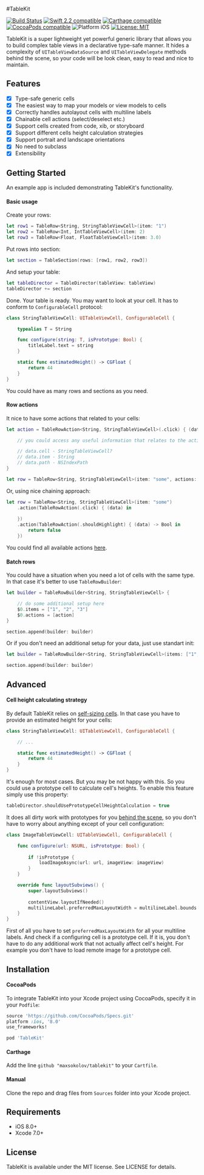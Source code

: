 #TableKit

<p align="left">
	<a href="https://travis-ci.org/maxsokolov/TableKit"><img src="https://api.travis-ci.org/maxsokolov/TableKit.svg" alt="Build Status" /></a>
	<a href="https://developer.apple.com/swift"><img src="https://img.shields.io/badge/Swift_2.2-compatible-4BC51D.svg?style=flat" alt="Swift 2.2 compatible" /></a>
	<a href="https://github.com/Carthage/Carthage"><img src="https://img.shields.io/badge/Carthage-compatible-4BC51D.svg?style=flat" alt="Carthage compatible" /></a>
	<a href="https://cocoapods.org/pods/tablekit"><img src="https://img.shields.io/badge/pod-0.7.0-blue.svg" alt="CocoaPods compatible" /></a>
	<img src="https://img.shields.io/badge/platform-iOS-blue.svg?style=flat" alt="Platform iOS" />
	<a href="https://raw.githubusercontent.com/maxsokolov/tablekit/master/LICENSE"><img src="http://img.shields.io/badge/license-MIT-blue.svg?style=flat" alt="License: MIT" /></a>
</p>

TableKit is a super lightweight yet powerful generic library that allows you to build complex table views in a declarative type-safe manner.
It hides a complexity of `UITableViewDataSource` and `UITableViewDelegate` methods behind the scene, so your code will be look clean, easy to read and nice to maintain.

## Features

- [x] Type-safe generic cells
- [x] The easiest way to map your models or view models to cells
- [x] Correctly handles autolayout cells with multiline labels
- [x] Chainable cell actions (select/deselect etc.)
- [x] Support cells created from code, xib, or storyboard
- [x] Support different cells height calculation strategies
- [x] Support portrait and landscape orientations
- [x] No need to subclass
- [x] Extensibility

## Getting Started

An example app is included demonstrating TableKit's functionality.

#### Basic usage

Create your rows:
```swift
let row1 = TableRow<String, StringTableViewCell>(item: "1")
let row2 = TableRow<Int, IntTableViewCell>(item: 2)
let row3 = TableRow<Float, FloatTableViewCell>(item: 3.0)
```
Put rows into section:
```swift
let section = TableSection(rows: [row1, row2, row3])
```
And setup your table:
```swift
let tableDirector = TableDirector(tableView: tableView)
tableDirector += section
```
Done. Your table is ready. You may want to look at your cell. It has to conform to `ConfigurableCell` protocol:
```swift
class StringTableViewCell: UITableViewCell, ConfigurableCell {

	typealias T = String

	func configure(string: T, isPrototype: Bool) {
		titleLabel.text = string
	}

	static func estimatedHeight() -> CGFloat {
        return 44
    }
}
```
You could have as many rows and sections as you need.

#### Row actions

It nice to have some actions that related to your cells:
```swift
let action = TableRowAction<String, StringTableViewCell>(.click) { (data) in

	// you could access any useful information that relates to the action

	// data.cell - StringTableViewCell?
	// data.item - String
	// data.path - NSIndexPath
}

let row = TableRow<String, StringTableViewCell>(item: "some", actions: [action])
```
Or, using nice chaining approach:
```swift
let row = TableRow<String, StringTableViewCell>(item: "some")
	.action(TableRowAction(.click) { (data) in
	
	})
	.action(TableRowAction(.shouldHighlight) { (data) -> Bool in
		return false
	})
```
You could find all available actions <a href="https://github.com/maxsokolov/TableKit/blob/master/Sources/TableRowAction.swift" target="_blank">here</a>.

#### Batch rows
You could have a situation when you need a lot of cells with the same type. In that case it's better to use `TableRowBuilder`:
```swift
let builder = TableRowBuilder<String, StringTableViewCell> {

	// do some additional setup here
	$0.items = ["1", "2", "3"]
	$0.actions = [action]
}

section.append(builder: builder)
```
Or if you don't need an additional setup for your data, just use standart init:
```swift
let builder = TableRowBuilder<String, StringTableViewCell>(items: ["1", "2", "3"], actions: [actions])

section.append(builder: builder)
```

## Advanced

#### Cell height calculating strategy
By default TableKit relies on <a href="https://developer.apple.com/library/ios/documentation/UserExperience/Conceptual/AutolayoutPG/WorkingwithSelf-SizingTableViewCells.html" target="_blank">self-sizing cells</a>. In that case you have to provide an estimated height for your cells:
```swift
class StringTableViewCell: UITableViewCell, ConfigurableCell {

	// ...

	static func estimatedHeight() -> CGFloat {
        return 44
    }
}
```
It's enough for most cases. But you may be not happy with this. So you could use a prototype cell to calculate cell's heights. To enable this feature simply use this property:
```swift
tableDirector.shouldUsePrototypeCellHeightCalculation = true
```
It does all dirty work with prototypes for you <a href="https://github.com/maxsokolov/TableKit/blob/master/Sources/HeightStrategy.swift" target="_blank">behind the scene</a>, so you don't have to worry about anything except of your cell configuration:
```swift
class ImageTableViewCell: UITableViewCell, ConfigurableCell {

	func configure(url: NSURL, isPrototype: Bool) {
		
		if !isPrototype {
			loadImageAsync(url: url, imageView: imageView)
		}
	}

	override func layoutSubviews() {
		super.layoutSubviews()
        
		contentView.layoutIfNeeded()
		multilineLabel.preferredMaxLayoutWidth = multilineLabel.bounds.size.width
    }
}
```
First of all you have to set `preferredMaxLayoutWidth` for all your multiline labels. And check if a configuring cell is a prototype cell. If it is, you don't have to do any additional work that not actually affect cell's height. For example you don't have to load remote image for a prototype cell.

## Installation

#### CocoaPods
To integrate TableKit into your Xcode project using CocoaPods, specify it in your `Podfile`:

```ruby
source 'https://github.com/CocoaPods/Specs.git'
platform :ios, '8.0'
use_frameworks!

pod 'TableKit'
```
#### Carthage
Add the line `github "maxsokolov/tablekit"` to your `Cartfile`.
#### Manual
Clone the repo and drag files from `Sources` folder into your Xcode project.

## Requirements

- iOS 8.0+
- Xcode 7.0+

## License

TableKit is available under the MIT license. See LICENSE for details.